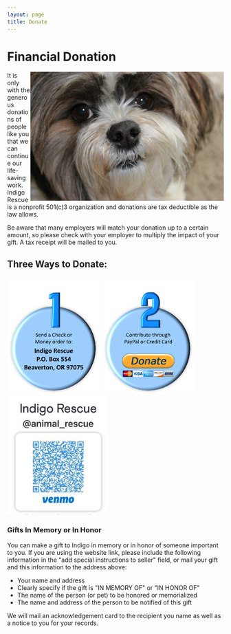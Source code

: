 ```yaml
---
layout: page
title: Donate
---
```


# Financial Donation

<img align="right" height="300" src="/assets/images/donate1.jpg">

It is only with the generous donations of people like you that we can continue our life-saving work. Indigo Rescue is a nonprofit 501(c)3 organization and donations are tax deductible as the law allows.

Be aware that many employers will match your donation up to a certain amount, so please check with your employer to multiply the impact of your gift. A tax receipt will be mailed to you. 

## Three Ways to Donate:
<img height="275" src="/assets/images/donate_mail.jpg">
<a href="https://www.paypal.com/donate/?hosted_button_id=2MS8Q28SCR6KQ"><img height="275" src="/assets/images/donate_paypal.jpg"></a>
<img height="275" src="/assets/images/donate_venmo.jpg">



### Gifts In Memory or In Honor

You can make a gift to Indigo in memory or in honor of someone important to you. If you are using the website link, please include the following information in the "add special instructions to seller" field, or mail your gift and this information to the address above:

* Your name and address
* Clearly specify if the gift is "IN MEMORY OF" or "IN HONOR OF"
* The name of the person (or pet) to be honored or memorialized
* The name and address of the person to be notified of this gift


We will mail an acknowledgement card to the recipient you name as well as a notice to you for your records.